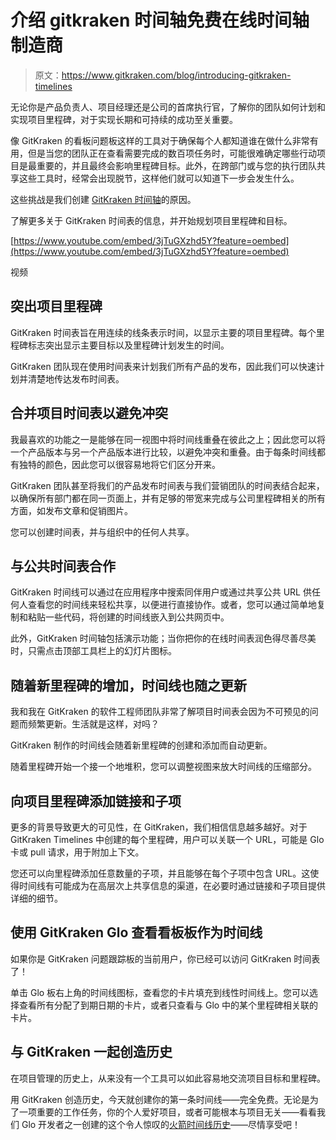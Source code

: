 # 介绍 gitkraken 时间轴免费在线时间轴制造商

> 原文：<https://www.gitkraken.com/blog/introducing-gitkraken-timelines>

无论你是产品负责人、项目经理还是公司的首席执行官，了解你的团队如何计划和实现项目里程碑，对于实现长期和可持续的成功至关重要。

像 GitKraken 的看板问题板这样的工具对于确保每个人都知道谁在做什么非常有用，但是当您的团队正在查看需要完成的数百项任务时，可能很难确定哪些行动项目是最重要的，并且最终会影响里程碑目标。此外，在跨部门或与您的执行团队共享这些工具时，经常会出现脱节，这样他们就可以知道下一步会发生什么。

这些挑战是我们创建 [GitKraken 时间轴](https://www.gitkraken.com/timelines)的原因。

了解更多关于 GitKraken 时间表的信息，并开始规划项目里程碑和目标。

[https://www.youtube.com/embed/3jTuGXzhd5Y?feature=oembed](https://www.youtube.com/embed/3jTuGXzhd5Y?feature=oembed)

视频

## **突出项目里程碑**

GitKraken 时间表旨在用连续的线条表示时间，以显示主要的项目里程碑。每个里程碑标志突出显示主要目标以及里程碑计划发生的时间。

GitKraken 团队现在使用时间表来计划我们所有产品的发布，因此我们可以快速计划并清楚地传达发布时间表。

## **合并项目时间表以避免冲突**

我最喜欢的功能之一是能够在同一视图中将时间线重叠在彼此之上；因此您可以将一个产品版本与另一个产品版本进行比较，以避免冲突和重叠。由于每条时间线都有独特的颜色，因此您可以很容易地将它们区分开来。

GitKraken 团队甚至将我们的产品发布时间表与我们营销团队的时间表结合起来，以确保所有部门都在同一页面上，并有足够的带宽来完成与公司里程碑相关的所有方面，如发布文章和促销图片。

您可以创建时间表，并与组织中的任何人共享。

## **与公共时间表合作**

GitKraken 时间线可以通过在应用程序中搜索同伴用户或通过共享公共 URL 供任何人查看您的时间线来轻松共享，以便进行直接协作。或者，您可以通过简单地复制和粘贴一些代码，将创建的时间线嵌入到公共网页中。

此外，GitKraken 时间轴包括演示功能；当你把你的在线时间表润色得尽善尽美时，只需点击顶部工具栏上的幻灯片图标。

## **随着新里程碑的增加，时间线也随之更新**

我和我在 GitKraken 的软件工程师团队非常了解项目时间表会因为不可预见的问题而频繁更新。生活就是这样，对吗？

GitKraken 制作的时间线会随着新里程碑的创建和添加而自动更新。

随着里程碑开始一个接一个地堆积，您可以调整视图来放大时间线的压缩部分。

## **向项目里程碑添加链接和子项**

更多的背景导致更大的可见性，在 GitKraken，我们相信信息越多越好。对于 GitKraken Timelines 中创建的每个里程碑，用户可以关联一个 URL，可能是 Glo 卡或 pull 请求，用于附加上下文。

您还可以向里程碑添加任意数量的子项，并且能够在每个子项中包含 URL。这使得时间线有可能成为在高层次上共享信息的渠道，在必要时通过链接和子项目提供详细的细节。

## **使用 GitKraken Glo 查看看板板作为时间线**

如果你是 GitKraken 问题跟踪板的当前用户，你已经可以访问 GitKraken 时间表了！

单击 Glo 板右上角的时间线图标，查看您的卡片填充到线性时间线上。您可以选择查看所有分配了到期日期的卡片，或者只查看与 Glo 中的某个里程碑相关联的卡片。

## **与 GitKraken 一起创造历史**

在项目管理的历史上，从来没有一个工具可以如此容易地交流项目目标和里程碑。

用 GitKraken 创造历史，今天就创建你的第一条时间线——完全免费。无论是为了一项重要的工作任务，你的个人爱好项目，或者可能根本与项目无关——看看我们 Glo 开发者之一创建的这个令人惊叹的[火箭时间线历史](https://timelines.gitkraken.com/share/timeline/731f9219f060482ca276006e8fb82380?range=2009-11-16_2019-11-11)——尽情享受吧！